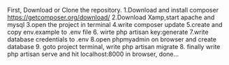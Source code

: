 First, Download or Clone the repository.
1.Download and install composer
https://getcomposer.org/download/
2.Download Xamp,start apache and mysql
3.open the project in terminal
4.write composer update
5.create and copy env.example to .env file
6. wirte php artisan key:generate
7.write database credentials to .env
8.open phpmyadmin on browser and create database
9. goto project terminal, write php artisan migrate
8. finally write php artisan serve and hit localhost:8000 in browser, done...
